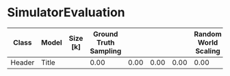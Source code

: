# SimulatorEvaluation

| Class | Model | Size [k] | Ground <br> Truth  <br> Sampling |||| Random <br> World  <br> Scaling |||| World <br> Flip |||| Random <br> Local  <br> Noise |||| Random <br> Local  <br> Dropout |||| Random <br> Local  <br> Outlier |||| Full <br> Augmentation ||||
|-------|-------|----------|----|----|----|----|---------------------------------|----|----|----|----|----|----|----|-------------------------------|----|----|----|---------------------------------|----|----|----|---------------------------------|----|----|----|------------------------|----|----|----|
| Header| Title |          | 0.00 | 0.00 | 0.00 | 0.00 | 0.00 | 0.00 | 0.00 | 0.00 | 0.00 | 0.00 | 0.00 | 0.00 | 0.00 | 0.00 | 0.00 | 0.00 | 0.00 | 0.00 | 0.00 | 0.00 | 0.00 | 0.00 | 0.00 | 0.00 | 0.00 | 0.00 | 0.00 | 0.00 |                        |                                 |                                 |                 |                               |                                 |                                 |                        |
